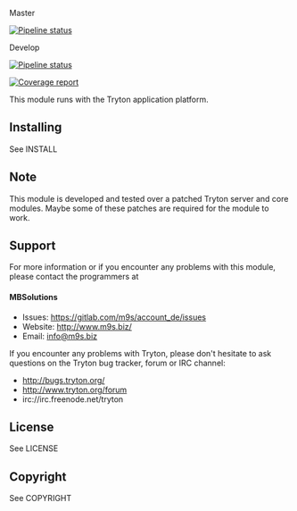 Master

[![Pipeline status](https://gitlab.com/m9s/account_de/badges/master/pipeline.svg)](https://gitlab.com/m9s/account_de/commits/master)

Develop

[![Pipeline status](https://gitlab.com/m9s/account_de/badges/develop/pipeline.svg)](https://gitlab.com/m9s/account_de/commits/develop)

[![Coverage report](https://gitlab.com/m9s/account_de/badges/develop/coverage.svg)](http://m9s.gitlab.io/account_de)



This module runs with the Tryton application platform.

Installing
----------

See INSTALL

Note
----

This module is developed and tested over a patched Tryton server and
core modules. Maybe some of these patches are required for the module to work.

Support
-------

For more information or if you encounter any problems with this module,
please contact the programmers at

#### MBSolutions

   * Issues:   https://gitlab.com/m9s/account_de/issues
   * Website:  http://www.m9s.biz/
   * Email:    info@m9s.biz

If you encounter any problems with Tryton, please don't hesitate to ask
questions on the Tryton bug tracker, forum or IRC channel:

   * http://bugs.tryton.org/
   * http://www.tryton.org/forum
   * irc://irc.freenode.net/tryton

License
-------

See LICENSE

Copyright
---------

See COPYRIGHT

